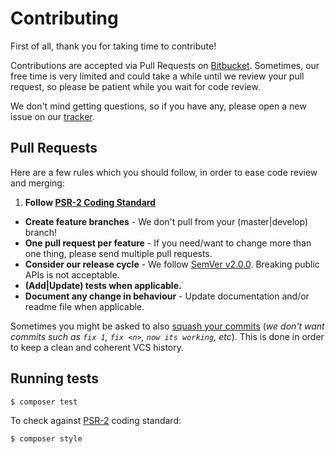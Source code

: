 # Contributing

First of all, thank you for taking time to contribute!

Contributions are accepted via Pull Requests on [Bitbucket][repo]. Sometimes, our free time is very limited and could take a while until we review your pull request, so please be patient while you wait for code review.

We don't mind getting questions, so if you have any, please open a new issue on our [tracker][repo].

## Pull Requests

Here are a few rules which you should follow, in order to ease code review and merging:

1. **Follow [PSR-2 Coding Standard][PSR-2]**
- **Create feature branches** - We don't pull from your (master|develop) branch!
- **One pull request per feature** - If you need/want to change more than one thing, please send multiple pull requests.
- **Consider our release cycle** - We follow [SemVer v2.0.0][semver]. Breaking public APIs is not acceptable.
- **(Add|Update) tests when applicable.**
- **Document any change in behaviour** - Update documentation and/or readme file when applicable.

Sometimes you might be asked to also [squash your commits][squash] (*we don't want commits such as `fix 1`, `fix <n>`, `now its working`, etc*). This is done in order to keep a clean and coherent VCS history.

## Running tests

``` bash
$ composer test
```

To check against [PSR-2][PSR-2] coding standard:

``` bash
$ composer style
```

[repo]: https://bitbucket.org/gentlero/bitbucket-api/overview
[PSR-2]: https://github.com/php-fig/fig-standards/blob/master/accepted/PSR-2-coding-style-guide.md
[squash]: http://www.git-scm.com/book/en/v2/Git-Tools-Rewriting-History#Changing-Multiple-Commit-Messages
[semver]: http://semver.org/
